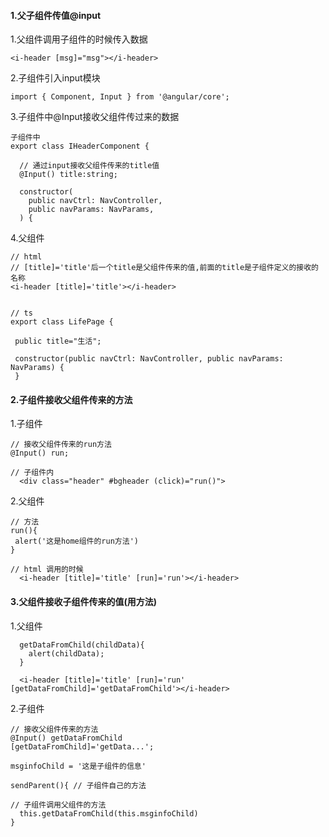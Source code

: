 #### 1.父子组件传值@input
1.父组件调用子组件的时候传入数据
 
```
<i-header [msg]="msg"></i-header>
```
2.子组件引入input模块
 
```
import { Component, Input } from '@angular/core';
```
3.子组件中@Input接收父组件传过来的数据

```
子组件中
export class IHeaderComponent {

  // 通过input接收父组件传来的title值
  @Input() title:string;

  constructor(
    public navCtrl: NavController,
    public navParams: NavParams,
  ) {
```
4.父组件
 
 ```
 // html
 // [title]='title'后一个title是父组件传来的值,前面的title是子组件定义的接收的名称
<i-header [title]='title'></i-header>
 
 
 // ts
 export class LifePage {

  public title="生活";

  constructor(public navCtrl: NavController, public navParams: NavParams) {
  }
 ```

#### 2.子组件接收父组件传来的方法
1.子组件

```
// 接收父组件传来的run方法
@Input() run;

// 子组件内
  <div class="header" #bgheader (click)="run()">
```
2.父组件

```
// 方法
run(){
 alert('这是home组件的run方法')
}

// html 调用的时候
  <i-header [title]='title' [run]='run'></i-header>
```

#### 3.父组件接收子组件传来的值(用方法)
1.父组件
```
  getDataFromChild(childData){
    alert(childData);
  }
  
  <i-header [title]='title' [run]='run' [getDataFromChild]='getDataFromChild'></i-header>

```

2.子组件
```
// 接收父组件传来的方法
@Input() getDataFromChild 
[getDataFromChild]='getData...';

msginfoChild = '这是子组件的信息'

sendParent(){ // 子组件自己的方法

// 子组件调用父组件的方法
  this.getDataFromChild(this.msginfoChild)
}
```